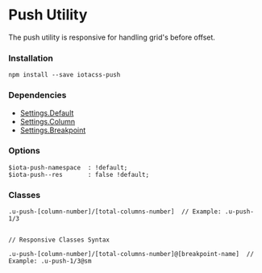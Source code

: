# Push Utility #

The push utility is responsive for handling grid's before offset.


### Installation ###

```
npm install --save iotacss-push
```


### Dependencies ###

* [Settings.Default](https://github.com/iotacss/settings.default)
* [Settings.Column](https://github.com/iotacss/settings.column)
* [Settings.Breakpoint](https://github.com/iotacss/settings.breakpoint)


### Options ###

```
$iota-push-namespace  : !default;
$iota-push--res       : false !default;
```


### Classes ###

```
.u-push-[column-number]/[total-columns-number]  // Example: .u-push-1/3


// Responsive Classes Syntax

.u-push-[column-number]/[total-columns-number]@[breakpoint-name]  // Example: .u-push-1/3@sm
```
